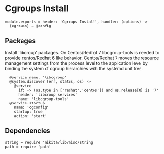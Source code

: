 
# Cgroups Install

    module.exports = header: 'Cgroups Install', handler: (options) ->
      {cgroups} = @config

## Packages
Install 'libcroup' packages. On Centos/Redhat 7 libcgroup-tools is needed to provide
centos/Redhat 6 like behavior.
Centos/Redhat 7 moves the resource management settings from the process level to
the application level by binding the system of cgroup hierarchies with the systemd unit tree.

      @service name: 'libcgroup'
      @system.discover (err, status, os) ->
        @service
          if: -> (os.type in ['redhat','centos']) and os.release[0] is '7'
          header: 'libcroup services'
          name: 'libcgroup-tools'
      @service.startup
        name: 'cgconfig'
        startup: true
        action: 'start'

## Dependencies

    string = require 'nikita/lib/misc/string'
    path = require 'path'
